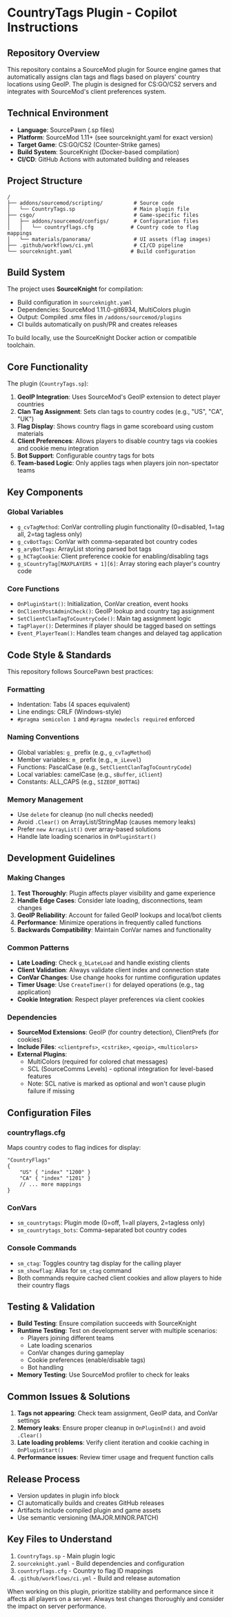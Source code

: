 # CountryTags Plugin - Copilot Instructions

## Repository Overview
This repository contains a SourceMod plugin for Source engine games that automatically assigns clan tags and flags based on players' country locations using GeoIP. The plugin is designed for CS:GO/CS2 servers and integrates with SourceMod's client preferences system.

## Technical Environment
- **Language**: SourcePawn (.sp files)
- **Platform**: SourceMod 1.11+ (see sourceknight.yaml for exact version)
- **Target Game**: CS:GO/CS2 (Counter-Strike games)
- **Build System**: SourceKnight (Docker-based compilation)
- **CI/CD**: GitHub Actions with automated building and releases

## Project Structure
```
/
├── addons/sourcemod/scripting/          # Source code
│   └── CountryTags.sp                   # Main plugin file
├── csgo/                                # Game-specific files
│   ├── addons/sourcemod/configs/        # Configuration files
│   │   └── countryflags.cfg            # Country code to flag mappings
│   └── materials/panorama/              # UI assets (flag images)
├── .github/workflows/ci.yml             # CI/CD pipeline
└── sourceknight.yaml                   # Build configuration
```

## Build System
The project uses **SourceKnight** for compilation:
- Build configuration in `sourceknight.yaml`
- Dependencies: SourceMod 1.11.0-git6934, MultiColors plugin
- Output: Compiled .smx files in `/addons/sourcemod/plugins`
- CI builds automatically on push/PR and creates releases

To build locally, use the SourceKnight Docker action or compatible toolchain.

## Core Functionality
The plugin (`CountryTags.sp`):
1. **GeoIP Integration**: Uses SourceMod's GeoIP extension to detect player countries
2. **Clan Tag Assignment**: Sets clan tags to country codes (e.g., "US", "CA", "UK")
3. **Flag Display**: Shows country flags in game scoreboard using custom materials
4. **Client Preferences**: Allows players to disable country tags via cookies and cookie menu integration
5. **Bot Support**: Configurable country tags for bots
6. **Team-based Logic**: Only applies tags when players join non-spectator teams

## Key Components

### Global Variables
- `g_cvTagMethod`: ConVar controlling plugin functionality (0=disabled, 1=tag all, 2=tag tagless only)
- `g_cvBotTags`: ConVar with comma-separated bot country codes
- `g_aryBotTags`: ArrayList storing parsed bot tags
- `g_hCTagCookie`: Client preference cookie for enabling/disabling tags
- `g_sCountryTag[MAXPLAYERS + 1][6]`: Array storing each player's country code

### Core Functions
- `OnPluginStart()`: Initialization, ConVar creation, event hooks
- `OnClientPostAdminCheck()`: GeoIP lookup and country tag assignment
- `SetClientClanTagToCountryCode()`: Main tag assignment logic
- `TagPlayer()`: Determines if player should be tagged based on settings
- `Event_PlayerTeam()`: Handles team changes and delayed tag application

## Code Style & Standards
This repository follows SourcePawn best practices:

### Formatting
- Indentation: Tabs (4 spaces equivalent)
- Line endings: CRLF (Windows-style)
- `#pragma semicolon 1` and `#pragma newdecls required` enforced

### Naming Conventions
- Global variables: `g_` prefix (e.g., `g_cvTagMethod`)
- Member variables: `m_` prefix (e.g., `m_iLevel`)
- Functions: PascalCase (e.g., `SetClientClanTagToCountryCode`)
- Local variables: camelCase (e.g., `sBuffer`, `iClient`)
- Constants: ALL_CAPS (e.g., `SIZEOF_BOTTAG`)

### Memory Management
- Use `delete` for cleanup (no null checks needed)
- Avoid `.Clear()` on ArrayList/StringMap (causes memory leaks)
- Prefer `new ArrayList()` over array-based solutions
- Handle late loading scenarios in `OnPluginStart()`

## Development Guidelines

### Making Changes
1. **Test Thoroughly**: Plugin affects player visibility and game experience
2. **Handle Edge Cases**: Consider late loading, disconnections, team changes
3. **GeoIP Reliability**: Account for failed GeoIP lookups and local/bot clients
4. **Performance**: Minimize operations in frequently called functions
5. **Backwards Compatibility**: Maintain ConVar names and functionality

### Common Patterns
- **Late Loading**: Check `g_bLateLoad` and handle existing clients
- **Client Validation**: Always validate client index and connection state
- **ConVar Changes**: Use change hooks for runtime configuration updates
- **Timer Usage**: Use `CreateTimer()` for delayed operations (e.g., tag application)
- **Cookie Integration**: Respect player preferences via client cookies

### Dependencies
- **SourceMod Extensions**: GeoIP (for country detection), ClientPrefs (for cookies)
- **Include Files**: `<clientprefs>`, `<cstrike>`, `<geoip>`, `<multicolors>`
- **External Plugins**: 
  - MultiColors (required for colored chat messages)
  - SCL (SourceComms Levels) - optional integration for level-based features
  - Note: SCL native is marked as optional and won't cause plugin failure if missing

## Configuration Files

### countryflags.cfg
Maps country codes to flag indices for display:
```
"CountryFlags"
{
    "US" { "index" "1200" }
    "CA" { "index" "1201" }
    // ... more mappings
}
```

### ConVars
- `sm_countrytags`: Plugin mode (0=off, 1=all players, 2=tagless only)
- `sm_countrytags_bots`: Comma-separated bot country codes

### Console Commands
- `sm_ctag`: Toggles country tag display for the calling player
- `sm_showflag`: Alias for `sm_ctag` command
- Both commands require cached client cookies and allow players to hide their country flags

## Testing & Validation
- **Build Testing**: Ensure compilation succeeds with SourceKnight
- **Runtime Testing**: Test on development server with multiple scenarios:
  - Players joining different teams
  - Late loading scenarios
  - ConVar changes during gameplay
  - Cookie preferences (enable/disable tags)
  - Bot handling
- **Memory Testing**: Use SourceMod profiler to check for leaks

## Common Issues & Solutions
1. **Tags not appearing**: Check team assignment, GeoIP data, and ConVar settings
2. **Memory leaks**: Ensure proper cleanup in `OnPluginEnd()` and avoid `.Clear()`
3. **Late loading problems**: Verify client iteration and cookie caching in `OnPluginStart()`
4. **Performance issues**: Review timer usage and frequent function calls

## Release Process
- Version updates in plugin info block
- CI automatically builds and creates GitHub releases
- Artifacts include compiled plugin and game assets
- Use semantic versioning (MAJOR.MINOR.PATCH)

## Key Files to Understand
1. `CountryTags.sp` - Main plugin logic
2. `sourceknight.yaml` - Build dependencies and configuration
3. `countryflags.cfg` - Country to flag ID mappings
4. `.github/workflows/ci.yml` - Build and release automation

When working on this plugin, prioritize stability and performance since it affects all players on a server. Always test changes thoroughly and consider the impact on server performance.